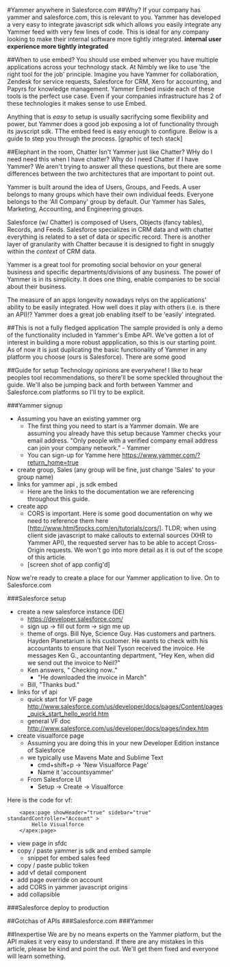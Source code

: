 #Yammer anywhere in Salesforce.com
##Why?
If your company has yammer and salesforce.com, this is relevant to you. Yammer has developed a very easy to integrate javascript sdk which allows you easily integrate any Yammer feed with very few lines of code. This is ideal for any company looking to make their internal software more tightly integrated. **internal user experience more tightly integrated**

##When to use embed?
You should use embed whenver you have multiple applications across your technology stack. At Nimbly we like to use 'the right tool for the job' principle. Imagine you have Yammer for collaboration, Zendesk for service requests, Salesforce for CRM, Xero for accounting, and Papyrs for knowledge management. Yammer Embed inside each of these tools is the perfect use case. Even if your companies infrastructure has 2 of these technologies it makes sense to use Embed.

Anything that is *easy* to setup is usually sacrifycing some flexibility and power, but Yammer does a good job exposing a lot of functionality through its javscript sdk. TThe embed feed is easy enough to configure. Below is a guide to step you through the process.
	[graphic of tech stack]

##Elephant in the room, Chatter
Isn't Yammer just like Chatter? WHy do I need need this when I have chatter? Why do I need Chatter if I have Yammer?
We aren't trying to answer all these questions, but there are some differences between the two architectures that are important to point out. 

Yammer is built around the idea of Users, Groups, and Feeds. A user belongs to many groups which have their own individual feeds. Everyone belongs to the 'All Company' group by default. Our Yammer has Sales, Marketing, Accounting, and Engineering groups.

Salesforce (w/ Chatter) is composed of Users, Objects (fancy tables), Records, and Feeds. Salesforce specializes in CRM data and with chatter everything is related to a set of data or specific record. There is another layer of granularity with Chatter because it is designed to fight in snuggly within the *context* of CRM data.

Yammer is a great tool for promoting social behovior on your general business and specific departments/divisions of any business. The power of Yammer is in its simplicity. It does one thing, enable companies to be social about their business.

The measure of an apps longevity nowadays relys on the applications' ability to be easily integrated. How well does it play with others (i.e. is there an API)!? Yammer does a great job enabling itself to be 'easily' integrated.

##This is not a fully fledged application
The sample provided is only a demo of the functionality included in Yammer's Embe API. We've gotten a lot of interest in building a more robust appplication, so this is our starting point. As of now it is just duplicating the basic functionality of Yammer in any platform you choose (ours is Salesforce). There are some good

##Guide for setup
Technology opinions are everywhere! I like to hear peoples tool recommendations, so there'll be some speckled throughout the guide. We'll also be jumping back and forth between Yammer and Salesforce.com platforms so I'll try to be explicit.

###Yammer signup
+ Assuming you have an existing yammer org
	+ The first thing you need to start is a Yammer domain. We are assuming you already have this setup because Yammer checks your email address. "Only people with a verified company email address can join your company network." - Yammer
	+ You can sign-up for Yamme here https://www.yammer.com/?return_home=true
+ create group, Sales (any group will be fine, just change 'Sales' to your group name)
+ links for yammer api , js sdk embed
	+ Here are the links to the documentation we are referencing throughout this guide.
+ create app
	+ CORS is important. Here is some good documentation on why we need to reference them here [http://www.html5rocks.com/en/tutorials/cors/]. TLDR; when using client side javascript to make callouts to external sources (XHR to Yammer API), the requested server has to be able to accept Cross-Origin requests. We won't go into more detail as it is out of the scope of this article.
	+ [screen shot of app config'd]

Now we're ready to create a place for our Yammer application to live. On to Salesforce.com

###Salesforce setup
+ create a new salesforce instance (DE)
	+ https://developer.salesforce.com/
	+ sign up -> fill out form -> sign me up
	+ theme of orgs. Bill Nye, Science Guy. Has customers and partners. Hayden Planetarium is his customer. He wants to check with his accountants to ensure that Neil Tyson received the invoice. He messages Ken G., accountanting department, "Hey Ken, when did we send out the invoice to Neil?"
	+ Ken answers, " Checking now.."
		+ "He downloaded the invoice in March"
	+ Bill, "Thanks bud."
+ links for vf api
	+ quick start for VF page http://www.salesforce.com/us/developer/docs/pages/Content/pages_quick_start_hello_world.htm
	+ general VF doc http://www.salesforce.com/us/developer/docs/pages/index.htm
+ create visualforce page
	+ Assuming you are doing this in your new Developer Edition instance of Salesforce
	+ we typically use Mavens Mate and Sublime Text
		+ cmd+shift+p -> 'New Visualforce Page'
		+ Name it 'accountsyammer'
	+ From Salesforce UI
		+ Setup -> Create -> Visualforce

Here is the code for vf:

        <apex:page showHeader="true" sidebar="true" standardController="Account" >
            Hello Visualforce
        </apex:page>

+ view page in sfdc
+ copy / paste yammer js sdk and embed sample
	+ snippet for embed sales feed
+ copy / paste public token
+ add vf detail component
+ add page override on account
+ add CORS in yammer javascript origins
+ add collapsible

###Salesforce deploy to production


##Gotchas of APIs
###Salesforce.com
###Yammer

##Inexpertise
We are by no means experts on the Yammer platform, but the API makes it very easy to understand. If there are any mistakes in this article, please be kind and point the out. We'll get them fixed and everyone will learn something.